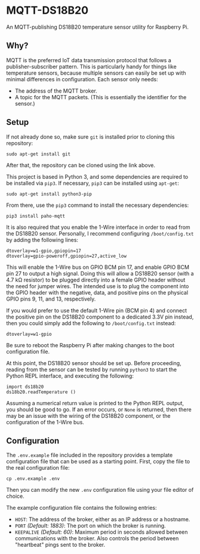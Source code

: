 # MQTT-DS18B20
An MQTT-publishing DS18B20 temperature sensor utility for Raspberry Pi.

## Why?
MQTT is the preferred IoT data transmission protocol that follows a publisher-subscriber pattern. This is particularly handy for things like temperature sensors, because multiple sensors can easily be set up with minimal differences in configuration. Each sensor only needs:
- The address of the MQTT broker.
- A topic for the MQTT packets. (This is essentially the identifier for the sensor.)

## Setup
If not already done so, make sure `git` is installed prior to cloning this repository:
```
sudo apt-get install git
```
After that, the repository can be cloned using the link above.

This project is based in Python 3, and some dependencies are required to be installed via `pip3`. If necessary, `pip3` can be installed using `apt-get`:
```
sudo apt-get install python3-pip
```

From there, use the `pip3` command to install the necessary dependencies:
```
pip3 install paho-mqtt
```

It is also required that you enable the 1-Wire interface in order to read from the DS18B20 sensor. Personally, I recommend configuring `/boot/config.txt` by adding the following lines:
```
dtoverlay=w1-gpio,gpiopin=17
dtoverlay=gpio-poweroff,gpiopin=27,active_low
```

This will enable the 1-Wire bus on GPIO BCM pin 17, and enable GPIO BCM pin 27 to output a high signal. Doing this will allow a DS18B20 sensor (with a 4.7 kΩ resistor) to be plugged directly into a female GPIO header without the need for jumper wires. The intended use is to plug the component into the GPIO header with the negative, data, and positive pins on the physical GPIO pins 9, 11, and 13, respectively.

If you would prefer to use the default 1-Wire pin (BCM pin 4) and connect the positive pin on the DS18B20 component to a dedicated 3.3V pin instead, then you could simply add the following to `/boot/config.txt` instead:
```
dtoverlay=w1-gpio
```
Be sure to reboot the Raspberry Pi after making changes to the boot configuration file.

At this point, the DS18B20 sensor should be set up. Before proceeding, reading from the sensor can be tested by running `python3` to start the Python REPL interface, and executing the following:
```
import ds18b20
ds18b20.readTemperature ()
```
Assuming a numerical return value is printed to the Python REPL output, you should be good to go. If an error occurs, or `None` is returned, then there may be an issue with the wiring of the DS18B20 component, or the configuration of the 1-Wire bus.

## Configuration
The `.env.example` file included in the repository provides a template configuration file that can be used as a starting point. First, copy the file to the real configuration file:
```
cp .env.example .env
```
Then you can modify the new `.env` configuration file using your file editor of choice.

The example configuration file contains the following entries:
- `HOST`: The address of the broker, either as an IP address or a hostname.
- `PORT` _(Default: 1883)_: The port on which the broker is running.
- `KEEPALIVE` _(Default: 60)_: Maximum period in seconds allowed between communications with the broker. Also controls the period between "heartbeat" pings sent to the broker.
